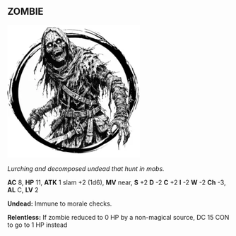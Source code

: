 ## ZOMBIE

![](images/zombie.webp)

_Lurching and decomposed undead that hunt in mobs._

**AC** 8, **HP** 11, **ATK** 1 slam +2 (1d6), **MV** near, **S** +2 **D** -2 **C** +2 **I** -2 **W** -2 **Ch** -3, **AL** C, **LV** 2

**Undead:** Immune to morale checks.

**Relentless:** If zombie reduced to 0 HP by a non-magical source, DC 15 CON to go to 1 HP instead

